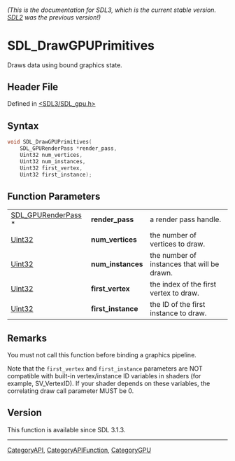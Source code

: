 ###### (This is the documentation for SDL3, which is the current stable version. [SDL2](https://wiki.libsdl.org/SDL2/) was the previous version!)
# SDL_DrawGPUPrimitives

Draws data using bound graphics state.

## Header File

Defined in [<SDL3/SDL_gpu.h>](https://github.com/libsdl-org/SDL/blob/main/include/SDL3/SDL_gpu.h)

## Syntax

```c
void SDL_DrawGPUPrimitives(
    SDL_GPURenderPass *render_pass,
    Uint32 num_vertices,
    Uint32 num_instances,
    Uint32 first_vertex,
    Uint32 first_instance);
```

## Function Parameters

|                                          |                    |                                             |
| ---------------------------------------- | ------------------ | ------------------------------------------- |
| [SDL_GPURenderPass](SDL_GPURenderPass) * | **render_pass**    | a render pass handle.                       |
| [Uint32](Uint32)                         | **num_vertices**   | the number of vertices to draw.             |
| [Uint32](Uint32)                         | **num_instances**  | the number of instances that will be drawn. |
| [Uint32](Uint32)                         | **first_vertex**   | the index of the first vertex to draw.      |
| [Uint32](Uint32)                         | **first_instance** | the ID of the first instance to draw.       |

## Remarks

You must not call this function before binding a graphics pipeline.

Note that the `first_vertex` and `first_instance` parameters are NOT
compatible with built-in vertex/instance ID variables in shaders (for
example, SV_VertexID). If your shader depends on these variables, the
correlating draw call parameter MUST be 0.

## Version

This function is available since SDL 3.1.3.

----
[CategoryAPI](CategoryAPI), [CategoryAPIFunction](CategoryAPIFunction), [CategoryGPU](CategoryGPU)


